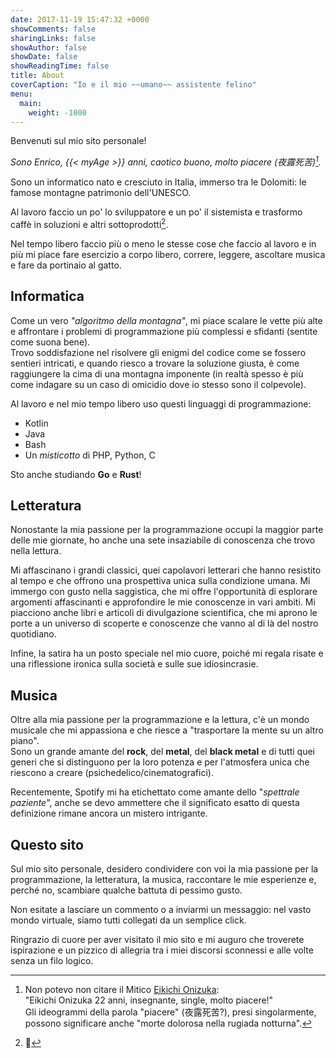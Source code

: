 ```yaml
---
date: 2017-11-19 15:47:32 +0000
showComments: false
sharingLinks: false
showAuthor: false
showDate: false
showReadingTime: false
title: About
coverCaption: "Io e il mio ~~umano~~ assistente felino"
menu:
  main:
    weight: -1000
---
```

Benvenuti sul mio sito personale!  

*Sono Enrico, {{< myAge >}} anni, caotico buono, molto piacere (夜露死苦)[^0].*

Sono un informatico nato e cresciuto in Italia,  immerso tra le Dolomiti: le famose montagne patrimonio dell'UNESCO.

Al lavoro faccio un po' lo sviluppatore e un po' il sistemista e trasformo caffè in soluzioni e altri sottoprodotti[^1].

Nel tempo libero faccio più o meno le stesse cose che faccio al lavoro e in più mi piace fare esercizio a corpo libero, correre, leggere, ascoltare musica e fare da portinaio al gatto.

## Informatica

Come un vero *"algoritmo della montagna"*, mi piace scalare le vette più alte e affrontare i problemi di programmazione più complessi e sfidanti (sentite come suona bene).  
Trovo soddisfazione nel risolvere gli enigmi del codice come se fossero sentieri intricati, e quando riesco a trovare la soluzione giusta, è come raggiungere la cima di una montagna imponente (in realtà spesso è più come indagare su un caso di omicidio dove io stesso sono il colpevole).

Al lavoro e nel mio tempo libero uso questi linguaggi di programmazione:
* Kotlin
* Java
* Bash
* Un *misticotto* di PHP, Python, C

Sto anche studiando **Go** e **Rust**!

## Letteratura

Nonostante la mia passione per la programmazione occupi la maggior parte delle mie giornate, ho anche una sete insaziabile di conoscenza che trovo nella lettura.  

Mi affascinano i grandi classici, quei capolavori letterari che hanno resistito al tempo e che offrono una prospettiva unica sulla condizione umana.  Mi immergo con gusto nella saggistica, che mi offre l'opportunità di esplorare argomenti affascinanti e approfondire le mie conoscenze in vari ambiti.  Mi piacciono anche libri e articoli di divulgazione scientifica, che mi aprono le porte a un universo di scoperte e conoscenze che vanno al di là del nostro quotidiano.  

Infine, la satira ha un posto speciale nel mio cuore, poiché mi regala risate e una riflessione ironica sulla società e sulle sue idiosincrasie.

## Musica

Oltre alla mia passione per la programmazione e la lettura, c'è un mondo musicale che mi appassiona e che riesce a "trasportare la mente su un altro piano".  
Sono un grande amante del **rock**, del **metal**, del **black metal** e di tutti quei generi che si distinguono per la loro potenza e per l'atmosfera unica che riescono a creare (psichedelico/cinematografici).    

Recentemente, Spotify mi ha etichettato come amante dello "*spettrale paziente*", anche se devo ammettere che il significato esatto di questa definizione rimane ancora un mistero intrigante.

## Questo sito

Sul mio sito personale, desidero condividere con voi la mia passione per la programmazione, la letteratura, la musica, raccontare le mie esperienze e, perché no, scambiare qualche battuta di pessimo gusto.  

Non esitate a lasciare un commento o a inviarmi un messaggio: nel vasto mondo virtuale, siamo tutti collegati da un semplice click.

Ringrazio di cuore per aver visitato il mio sito e mi auguro che troverete ispirazione e un pizzico di allegria tra i miei discorsi sconnessi e alle volte senza un filo logico.

[^0]: Non potevo non citare il Mitico [Eikichi Onizuka](https://it.wikipedia.org/wiki/Great_Teacher_Onizuka):  
"Eikichi Onizuka 22 anni, insegnante, single, molto piacere!"  
Gli ideogrammi della parola "piacere" (夜露死苦?), presi singolarmente, possono significare anche "morte dolorosa nella rugiada notturna".

[^1]: 💩